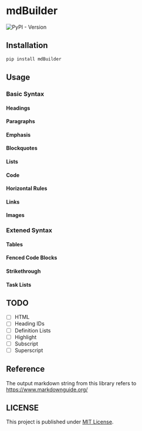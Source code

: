 # mdBuilder

![PyPI - Version](https://img.shields.io/pypi/v/mdBuilder)

## Installation

```python
pip install mdBuilder
```

## Usage

### Basic Syntax

#### Headings

#### Paragraphs

#### Emphasis

#### Blockquotes

#### Lists

#### Code

#### Horizontal Rules

#### Links

#### Images

### Extened Syntax

#### Tables

#### Fenced Code Blocks

#### Strikethrough

#### Task Lists

## TODO

- [ ] HTML
- [ ] Heading IDs
- [ ] Definition Lists
- [ ] Highlight
- [ ] Subscript
- [ ] Superscript

## Reference

The output markdown string from this library refers to <https://www.markdownguide.org/>

## LICENSE

This project is published under [MIT License](https://github.com/mill413/mdBuilder/blob/main/LICENSE).
